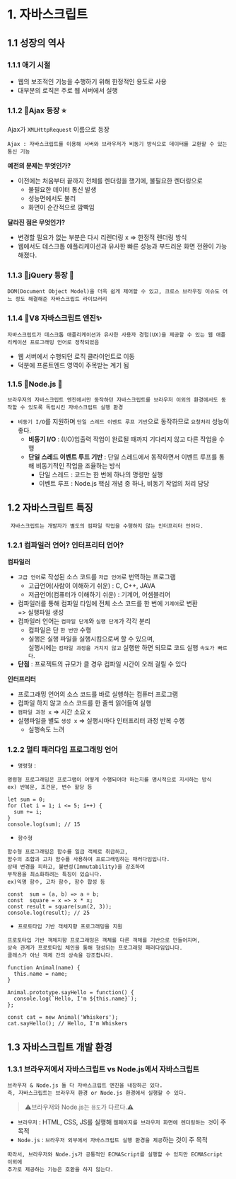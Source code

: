 # 1. 자바스크립트

## 1.1 성장의 역사

### 1.1.1 애기 시절

- 웹의 보조적인 기능을 수행하기 위해 한정적인 용도로 사용
- 대부분의 로직은 주로 웹 서버에서 실행

### 1.1.2 Ajax 등장 :star:

Ajax가 `XMLHttpRequest` 이름으로 등장

```
Ajax : 자바스크립트를 이용해 서버와 브라우저가 비동기 방식으로 데이터를 교환할 수 있는 통신 기능
```

**예전의 문제는 무엇인가?**

- 이전에는 처음부터 끝까지 전체를 렌더링을 했기에, 불필요한 렌더링으로
  - 불필요한 데이터 통신 발생
  - 성능면에서도 불리
  - 화면이 순간적으로 깜빡임

**달라진 점은 무엇인가?**

- 변경할 필요가 없는 부분은 다시 리렌더링 x => 한정적 렌더링 방식
- 웹에서도 데스크톱 애플리케이션과 유사한 빠른 성능과 부드러운 화면 전환이 가능해졌다.

### 1.1.3 jQuery 등장 :star2:

```
DOM(Document Object Model)을 더욱 쉽게 제어할 수 있고, 크로스 브라우징 이슈도 어느 정도 해결해준 자바스크립트 라이브러리
```

### 1.1.4 V8 자바스크립트 엔진:sparkles:

```
자바스크립트가 데스크톱 애플리케이션과 유사한 사용자 경험(UX)을 제공할 수 있는 웹 애플리케이션 프로그래밍 언어로 정착되었음
```

- 웹 서버에서 수행되던 로직 클라이언트로 이동
- 덕분에 프론트엔드 영역이 주목받는 계기 됨

### 1.1.5 Node.js :dizzy:

```
브라우저의 자바스크립트 엔진에서만 동작하던 자바스크립트를 브라우저 이외의 환경에서도 동작할 수 있도록 독립시킨 자바스크립트 실행 환경
```

- `비동기 I/O`를 지원하며 `단일 스레드 이벤트 루프 기반`으로 동작하므로 `요청처리` 성능이 좋다.
  - **비동기 I/O** : (I/O)입출력 작업이 완료될 때까지 기다리지 않고 다른 작업을 수행
  - **단일 스레드 이벤트 루프 기반** : 단일 스레드에서 동작하면서 이벤트 루프를 통해 비동기적인 작업을 조율하는 방식
    - 단일 스레드 : 코드는 한 번에 하나의 명령만 실행
    - 이벤트 루프 : Node.js 핵심 개념 중 하나, 비동기 작업의 처리 담당

## 1.2 자바스크립트 특징

```
 자바스크립트는 개발자가 별도의 컴파일 작업을 수행하지 않는 인터프리터 언어다.
```

### 1.2.1 컴파일러 언어? 인터프리터 언어?

**컴파일러**

- `고급 언어`로 작성된 소스 코드를 `저급 언어`로 번역하는 프로그램
  - 고급언어(사람이 이해하기 쉬운) : C, C++, JAVA
  - 저급언어(컴퓨터가 이해하기 쉬운) : 기계어, 어셈블리어
- 컴파일러를 통해 컴파일 타임에 전체 소스 코드를 한 번에 `기계어`로 변환<br> => 실행파일 생성
- 컴파일러 언어는 `컴파일 단계`와 `실행 단계`가 각각 분리
  - 컴파일은 단 `한 번만` 수행
  - 실행은 실행 파일을 실행시킴으로써 할 수 있으며, <br> 실행시에는 `컴파일 과정을 거치지 않고` 실행만 하면 되므로 코드 실행 `속도가 빠르다`.
- **단점** : 프로젝트의 규모가 클 경우 컴파일 시간이 오래 걸릴 수 있다

**인터프리터**

- 프로그래밍 언어의 소스 코드를 바로 실행하는 컴퓨터 프로그램
- 컴파일 하지 않고 소스 코드를 한 줄씩 읽어들여 실행
- `컴파일 과정 x` => 시간 소요 x
- 실행파일을 별도 `생성 x` => 실행시마다 인터프리터 과정 반복 수행
  - 실행속도 느려

### 1.2.2 멀티 패러다임 프로그래밍 언어

- `명령형` :

```
명령형 프로그래밍은 프로그램이 어떻게 수행되어야 하는지를 명시적으로 지시하는 방식
ex) 반복문, 조건문, 변수 할당 등
```

```
let sum = 0;
for (let i = 1; i <= 5; i++) {
  sum += i;
}
console.log(sum); // 15

```

- `함수형`

```
함수형 프로그래밍은 함수를 일급 객체로 취급하고,
함수의 조합과 고차 함수를 사용하여 프로그래밍하는 패러다임입니다.
상태 변경을 피하고, 불변성(Immutability)을 강조하여
부작용을 최소화하려는 특징이 있습니다.
ex)익명 함수, 고차 함수, 함수 합성 등
```

```
const  sum = (a, b) => a + b;
const  square = x => x * x;
const result = square(sum(2, 3));
console.log(result); // 25
```

- `프로토타입 기반 객체지향 프로그래밍을 지원`

```
프로토타입 기반 객체지향 프로그래밍은 객체를 다른 객체를 기반으로 만들어지며,
상속 관계가 프로토타입 체인을 통해 형성되는 프로그래밍 패러다임입니다.
클래스가 아닌 객체 간의 상속을 강조합니다.
```

```
function Animal(name) {
  this.name = name;
}

Animal.prototype.sayHello = function() {
  console.log(`Hello, I'm ${this.name}`);
};

const cat = new Animal('Whiskers');
cat.sayHello(); // Hello, I'm Whiskers

```

## 1.3 자바스크립트 개발 환경

### 1.3.1 브라우저에서 자바스크립트 vs Node.js에서 자바스크립트

```
브라우저 & Node.js 둘 다 자바스크립트 엔진을 내장하곤 있다.
즉, 자바스크립트는 브라우저 환경 or Node.js 환경에서 실행할 수 있다.
```

> :warning:브라우저와 Node.js는 `용도`가 다르다.:warning:

- `브라우저` : HTML, CSS, JS를 실행해 `웹페이지를 브라우저 화면에 렌더링하는 것`이 주 목적
- `Node.js` : `브라우저 외부에서 자바스크립트 실행 환경을 제공`하는 것이 주 목적

```
따라서, 브라우저와 Node.js가 공통적인 ECMAScript를 실행할 수 있지만 ECMAScript 이외에
추가로 제공하는 기능은 호환을 하지 않는다.
```
